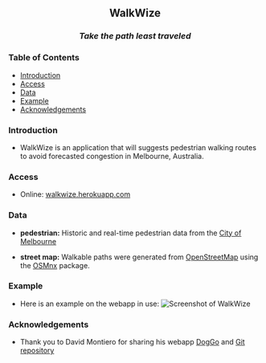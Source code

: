 <h2 align="center">WalkWize</h2>
<h3 align="center"><em>Take the path least traveled</em></h3>



### Table of Contents
- [Introduction](#introduction)
- [Access](#access)
- [Data](#data)
- [Example](#example)
- [Acknowledgements](#acknowledgements)


### Introduction
- WalkWize is an application that will suggests pedestrian walking routes to avoid forecasted congestion in Melbourne, Australia.


### Access
- Online: [walkwize.herokuapp.com](walkwize.herokuapp.com/)


### Data
- __pedestrian:__
Historic and real-time pedestrian data from the [City of Melbourne](http://www.pedestrian.melbourne.vic.gov.au/)

- __street map:__ Walkable paths were generated from [OpenStreetMap](https://www.openstreetmap.org/) using the [OSMnx](https://osmnx.readthedocs.io/) package.


### Example
- Here is an example on the webapp in use:
![Screenshot of WalkWize](https://github.com/ev510/walkwize/blob/master/images/screenshot.png)

### Acknowledgements

- Thank you to David Montiero for sharing his webapp [DogGo](https://dm-doggo.herokuapp.com) and [Git repository](https://github.com/davemonteiro/DogGo)
